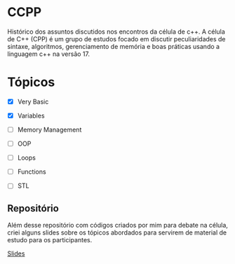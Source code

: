 # CCPP
Histórico dos assuntos discutidos nos encontros da célula de c++. A célula de C++ (CPP) é um grupo de estudos focado em discutir peculiaridades de sintaxe, algoritmos, gerenciamento de memória e boas práticas usando a linguagem c++ na versão 17.

# Tópicos 

- [x] Very Basic
- [x] Variables
- [ ] Memory Management
- [ ] OOP
- [ ] Loops
- [ ] Functions
- [ ] STL


## Repositório
Além desse repositório com códigos criados por mim para debate na célula, criei alguns slides sobre os tópicos abordados para servirem de material de estudo para os participantes.

[Slides](https://drive.google.com/drive/u/0/folders/1T-8xh3OH7xW29odSdxPO-dDwtga3EcYZ)
